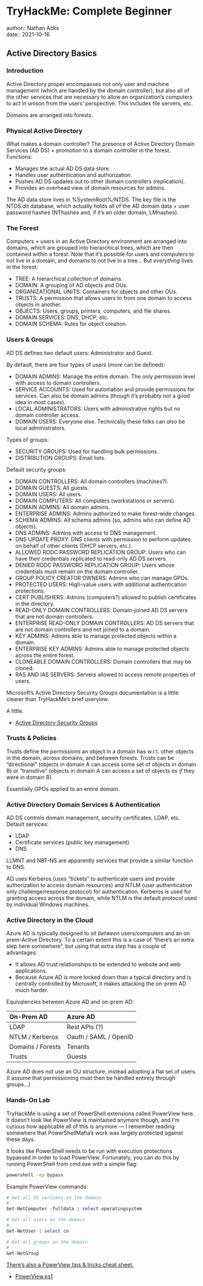 # TryHackMe: Complete Beginner

author:: Nathan Acks  
date:: 2021-10-16

## Active Directory Basics

### Introduction

Active Directory proper encompasses not only user and machine management (which are handled by the domain controller), but also all of the other services that are necessary to allow an organization’s computers to act in unison from the users’ perspective. This includes file servers, etc.

Domains are arranged into forests.

### Physical Active Directory

What makes a domain controller? The presence of Active Directory Domain Services (AD DS) + promotion to a domain controller in the forest. Functions:

* Manages the actual AD DS data store.
* Handles user authentication and authorization.
* Pushes AD DS updates out to other domain controllers (replication).
* Provides an overhead view of domain resources for admins.

The AD data store lives in %SystemRoot%/NTDS. The key file is the NTDS.dit database, which actually holds all of the AD domain data + user password hashes (NThashes and, if it’s an older domain, LMhashes).

### The Forest

Computers + users in an Active Directory environment are arranged into domains, which are grouped into hierarchical trees, which are then contained within a forest. Note that it’s possible for users and computers to not live in a domain, and domains to not live in a tree… But *everything* lives in the forest.

* TREE: A hierarchical collection of domains.
* DOMAIN: A grouping of AD objects and OUs.
* ORGANIZATIONAL UNITS: Containers for objects and other OUs.
* TRUSTS: A permission that allows users to from one domain to access objects in another.
* OBJECTS: Users, groups, printers, computers, and file shares.
* DOMAIN SERVICES: DNS, DHCP, etc.
* DOMAIN SCHEMA: Rules for object creation.

### Users & Groups

AD DS defines two default users: Administrator and Guest.

By default, there are four types of users (more can be defined):

* DOMAIN ADMINS: Manage the entire domain. The only permission level with access to domain controllers.
* SERVICE ACCOUNTS: Used for automation and provide permissions for services. Can also be domain admins (though it’s probably not a good idea in most cases).
* LOCAL ADMINISTRATORS: Users with administrative rights but *no* domain controller access.
* DOMAIN USERS: Everyone else. Technically these folks can *also* be local administrators.

Types of groups:

* SECURITY GROUPS: Used for handling bulk permissions.
* DISTRIBUTION GROUPS: Email lists.

Default security groups:

* DOMAIN CONTROLLERS: All domain controllers (machines?).
* DOMAIN GUESTS: All guests.
* DOMAIN USERS: All users.
* DOMAIN COMPUTERS: All computers (workstations or servers).
* DOMAIN ADMINS: All domain admins.
* ENTERPRISE ADMINS: Admins authorized to make forest-wide changes.
* SCHEMA ADMINS: All schema admins (so, admins who can define AD objects).
* DNS ADMINS: Admins with access to DNS management.
* DNS UPDATE PROXY: DNS clients with permission to perform updates on behalf of other clients (DHCP servers, etc.).
* ALLOWED RODC PASSWORD REPLICATION GROUP: Users who can have their credentials replicated to read-only AD DS servers.
* DENIED RODC PASSWORD REPLICATION GROUP: Users whose credentials must remain on the domain controller.
* GROUP POLICY CREATOR OWNERS: Admins who can manage GPOs.
* PROTECTED USERS: High-value users with additional authentication protections.
* CERT PUBLISHERS: Admins (computers?) allowed to publish certificates in the directory.
* READ-ONLY DOMAIN CONTROLLERS: Domain-joined AD DS servers that are not domain controllers.
* ENTERPRISE READ-ONLY DOMAIN CONTROLLERS: AD DS servers that are not domain controllers and not joined to a domain.
* KEY ADMINS: Admins able to manage protected objects within a domain.
* ENTERPRISE KEY ADMINS:  Admins able to manage protected objects across the entire forest.
* CLONEABLE DOMAIN CONTROLLERS: Domain controllers that may be cloned.
* RAS AND IAS SERVERS: Servers allowed to access remote properties of users.

Microsoft’s Active Directory Security Groups documentation is a little clearer than TryHackMe’s brief overview.

A little.

* [Active Directory Security Groups](https://docs.microsoft.com/en-us/windows/security/identity-protection/access-control/active-directory-security-groups)

### Trusts & Policies

Trusts define the *permissions* an object in a domain has w.r.t. other objects in the domain, across domains, and between forests. Trusts can be “directional” (objects in domain A can access some set of objects in domain B) or “transitive” (objects in domain A can access a set of objects *as if* they were in domain B).

Essentially GPOs applied to an entire domain.

### Active Directory Domain Services & Authentication

AD DS controls domain management, security certificates, LDAP, etc. Default services:

* LDAP
* Certificate services (public key management)
* DNS

LLMNT and NBT-NS are apparently services that provide a similar function to DNS.

AD uses Kerberos (uses “tickets” to authenticate users and provide authorization to access domain resources) and NTLM (user authentication only challenge/response protocol) for authentication. Kerberos is used for granting access across the domain, while NTLM is the default protocol used by individual Windows machines.

### Active Directory in the Cloud

Azure AD is typically designed to sit *between* users/computers and an on prem-Active Directory. To a certain extent this is a case of “there’s an extra step here somewhere”, but using that extra step has a couple of advantages:

* It allows AD trust relationships to be extended to website and web applications.
* Because Azure AD is more locked down than a typical directory and is centrally controlled by Microsoft, it makes attacking the on-prem AD much harder.

Equivalencies between Azure AD and on-prem AD:

| On-Prem AD        | Azure AD              |
|:----------------- |:----------------------|
| LDAP              | Rest APIs (?)         |
| NTLM / Kerberos   | Oauth / SAML / OpenID |
| Domains / Forests | Tenants               |
| Trusts            | Guests                |

Azure AD does *not* use an OU structure, instead adopting a flat set of users. (I assume that permissioning must then be handled entirely through groups…)

### Hands-On Lab

TryHackMe is using a set of PowerShell extensions called PowerView here. It doesn’t look like PowerView is maintained anymore though, and I’m curious how applicable all of this is anymore — I remember reading somewhere that PowerShellMafia’s work was largely protected against these days.

It looks like PowerShell needs to be run with execution protections bypassed in order to load PowerView. Fortunately, you can do this by running PowerShell from cmd.exe with a simple flag:

```bat
powershell -ep bypass
```

Example PowerView commands:

```powershell
# Get all OS versions on the domain
#
Get-NetComputer -fulldata | select operatingsystem

# Get all users on the domain
#
Get-NetUser | select cn

# Get all groups on the domain
#
Get-NetGroup
```

[There’s also a PowerView tips & tricks cheat sheet.](https://gist.github.com/HarmJ0y/184f9822b195c52dd50c379ed3117993)

* [PowerView.ps1](https://github.com/PowerShellMafia/PowerSploit/blob/master/Recon/PowerView.ps1)
